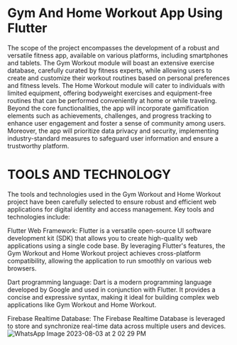 # Gym And Home Workout App Using Flutter 

The scope of the project encompasses the development of a robust and versatile fitness app, available on various platforms, including smartphones and tablets. The Gym Workout module will boast an extensive exercise database, carefully curated by fitness experts, while allowing users to create and customize their workout routines based on personal preferences and fitness levels. The Home Workout module will cater to individuals with limited equipment, offering bodyweight exercises and equipment-free routines that can be performed conveniently at home or while traveling.
Beyond the core functionalities, the app will incorporate gamification elements such as achievements, challenges, and progress tracking to enhance user engagement and foster a sense of community among users. Moreover, the app will prioritize data privacy and security, implementing industry-standard measures to safeguard user information and ensure a trustworthy platform.

# TOOLS AND TECHNOLOGY
The tools and technologies used in the Gym Workout and Home Workout project have been carefully selected to ensure robust and efficient web applications for digital identity and access management. Key tools and technologies include: 

Flutter Web Framework: Flutter is a versatile open-source UI software development kit (SDK) that allows you to create high-quality web applications using a single code base. By leveraging Flutter's features, the Gym Workout and Home Workout project achieves cross-platform compatibility, allowing the application to run smoothly on various web browsers. 

Dart programming language: Dart is a modern programming language developed by Google and used in conjunction with Flutter. It provides a concise and expressive syntax, making it ideal for building complex web applications like Gym Workout and Home Workout.

Firebase Realtime Database: The Firebase Realtime Database is leveraged to store and synchronize real-time data across multiple users and devices. 
![WhatsApp Image 2023-08-03 at 2 02 29 PM](https://github.com/priyank160/Gym-workout/assets/88378991/f9786bda-e849-4599-8f81-8664a42f2309)




